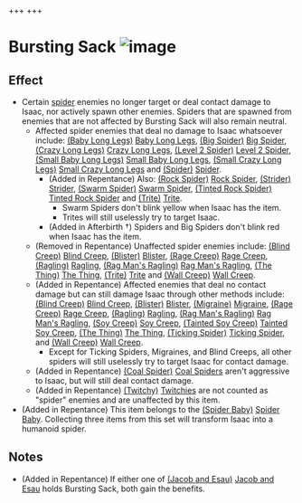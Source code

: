 +++
+++

 # Bursting Sack ![image](/image/Bursting_Sack.png) 

Effect
--------


* Certain [spider](/wiki/Spider "Spider") enemies no longer target or deal contact damage to Isaac, nor actively spawn other enemies. Spiders that are spawned from enemies that are not affected by Bursting Sack will also remain neutral.
	+ Affected spider enemies that deal no damage to Isaac whatsoever include: [(Baby Long Legs)](/wiki/Baby_Long_Legs "Baby Long Legs") [Baby Long Legs](/wiki/Baby_Long_Legs "Baby Long Legs"), [(Big Spider)](/wiki/Spider#Big_Spider "Big Spider") [Big Spider](/wiki/Spider#Big_Spider "Spider"), [(Crazy Long Legs)](/wiki/Crazy_Long_Legs "Crazy Long Legs") [Crazy Long Legs](/wiki/Crazy_Long_Legs "Crazy Long Legs"), [(Level 2 Spider)](/wiki/Level_2_Spider "Level 2 Spider") [Level 2 Spider](/wiki/Level_2_Spider "Level 2 Spider"), [(Small Baby Long Legs)](/wiki/Baby_Long_Legs#Small_Baby_Long_Legs "Small Baby Long Legs") [Small Baby Long Legs](/wiki/Baby_Long_Legs#Small_Baby_Long_Legs "Baby Long Legs"), [(Small Crazy Long Legs)](/wiki/Crazy_Long_Legs#Small_Crazy_Long_Legs "Small Crazy Long Legs") [Small Crazy Long Legs](/wiki/Crazy_Long_Legs#Small_Crazy_Long_Legs "Crazy Long Legs") and [(Spider)](/wiki/Spider "Spider") [Spider](/wiki/Spider "Spider").
		- (Added in Repentance) Also: [(Rock Spider)](/wiki/Rock_Spider "Rock Spider") [Rock Spider](/wiki/Rock_Spider "Rock Spider"), [(Strider)](/wiki/Spider#Strider "Strider") [Strider](/wiki/Spider#Strider "Spider"), [(Swarm Spider)](/wiki/Spider#Swarm_Spider "Swarm Spider") [Swarm Spider](/wiki/Spider#Swarm_Spider "Spider"), [(Tinted Rock Spider)](/wiki/Rock_Spider#Tinted_Rock_Spider "Tinted Rock Spider") [Tinted Rock Spider](/wiki/Rock_Spider#Tinted_Rock_Spider "Rock Spider") and [(Trite)](/wiki/Trite "Trite") [Trite](/wiki/Trite "Trite").
			* Swarm Spiders don't blink yellow when Isaac has the item.
			* Trites will still uselessly try to target Isaac.
		- (Added in Afterbirth †) Spiders and Big Spiders don't blink red when Isaac has the item.
	+ (Removed in Repentance) Unaffected spider enemies include: [(Blind Creep)](/wiki/Wall_Creep#Blind_Creep "Blind Creep") [Blind Creep](/wiki/Wall_Creep#Blind_Creep "Wall Creep"), [(Blister)](/wiki/Trite#Blister "Blister") [Blister](/wiki/Trite#Blister "Trite"), [(Rage Creep)](/wiki/Wall_Creep#Rage_Creep "Rage Creep") [Rage Creep](/wiki/Wall_Creep#Rage_Creep "Wall Creep"), [(Ragling)](/wiki/Trite#Ragling "Ragling") [Ragling](/wiki/Trite#Ragling "Trite"), [(Rag Man's Ragling)](/wiki/Trite#Rag_Man.27s_Ragling "Rag Man's Ragling") [Rag Man's Ragling](/wiki/Trite#Rag_Man.27s_Ragling "Trite"), [(The Thing)](/wiki/Wall_Creep#The_Thing "The Thing") [The Thing](/wiki/Wall_Creep#The_Thing "Wall Creep"), [(Trite)](/wiki/Trite "Trite") [Trite](/wiki/Trite "Trite") and [(Wall Creep)](/wiki/Wall_Creep "Wall Creep") [Wall Creep](/wiki/Wall_Creep "Wall Creep").
	+ (Added in Repentance) Affected enemies that deal no contact damage but can still damage Isaac through other methods include: [(Blind Creep)](/wiki/Wall_Creep#Blind_Creep "Blind Creep") [Blind Creep](/wiki/Wall_Creep#Blind_Creep "Wall Creep"), [(Blister)](/wiki/Trite#Blister "Blister") [Blister](/wiki/Trite#Blister "Trite"), [(Migraine)](/wiki/Level_2_Spider#Migraine "Migraine") [Migraine](/wiki/Level_2_Spider#Migraine "Level 2 Spider"), [(Rage Creep)](/wiki/Wall_Creep#Rage_Creep "Rage Creep") [Rage Creep](/wiki/Wall_Creep#Rage_Creep "Wall Creep"), [(Ragling)](/wiki/Trite#Ragling "Ragling") [Ragling](/wiki/Trite#Ragling "Trite"), [(Rag Man's Ragling)](/wiki/Trite#Rag_Man.27s_Ragling "Rag Man's Ragling") [Rag Man's Ragling](/wiki/Trite#Rag_Man.27s_Ragling "Trite"), [(Soy Creep)](/wiki/Wall_Creep#Soy_Creep "Soy Creep") [Soy Creep](/wiki/Wall_Creep#Soy_Creep "Wall Creep"), [(Tainted Soy Creep)](/wiki/Wall_Creep#Tainted_Soy_Creep "Tainted Soy Creep") [Tainted Soy Creep](/wiki/Wall_Creep#Tainted_Soy_Creep "Wall Creep"), [(The Thing)](/wiki/Wall_Creep#The_Thing "The Thing") [The Thing](/wiki/Wall_Creep#The_Thing "Wall Creep"), [(Ticking Spider)](/wiki/Level_2_Spider#Ticking_Spider "Ticking Spider") [Ticking Spider](/wiki/Level_2_Spider#Ticking_Spider "Level 2 Spider"), and [(Wall Creep)](/wiki/Wall_Creep "Wall Creep") [Wall Creep](/wiki/Wall_Creep "Wall Creep").
		- Except for Ticking Spiders, Migraines, and Blind Creeps, all other spiders will still uselessly try to target Isaac for contact damage.
	+ (Added in Repentance) [(Coal Spider)](/wiki/Rock_Spider#Coal_Spider "Coal Spider") [Coal Spiders](/wiki/Rock_Spider#Coal_Spider "Rock Spider") aren't aggressive to Isaac, but will still deal contact damage.
	+ (Added in Repentance) [(Twitchy)](/wiki/Gaper#Twitchy "Twitchy") [Twitchies](/wiki/Gaper#Twitchy "Gaper") are not counted as "spider" enemies and are unaffected by this item.
* (Added in Repentance) This item belongs to the [(Spider Baby)](/wiki/Spider_Baby_(Transformation) "Spider Baby") [Spider Baby](/wiki/Spider_Baby_(Transformation) "Spider Baby (Transformation)"). Collecting three items from this set will transform Isaac into a humanoid spider.


Notes
-------


* (Added in Repentance) If either one of  [(Jacob and Esau)](/wiki/Jacob_and_Esau "Jacob and Esau") [Jacob and Esau](/wiki/Jacob_and_Esau "Jacob and Esau") holds Bursting Sack, both gain the benefits.


